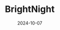 ---  
layout: startup_page  
title: "BrightNight"  
id: "brightnightpower.com"  
permalink: "/brightnightbrightnightpower.com10072024/"  
website: "http://www.brightnightpower.com"  
funding_round: "Strategic Investment"  
funding_amount: "$440M"  
investors: "Goldman Sachs Alternatives, Global Infrastructure Partners, CPP Investments-backed Cordelio Power"  
about: "BrightNight is a renewable integrated power company providing utility, commercial, and industrial customers with clean, dispatchable renewable power solutions. They design, develop, and operate large-scale renewable power projects, utilizing an AI platform called PowerAlpha to optimize performance. BrightNight aims to help customers meet sustainability standards and facilitate the transition away from fossil fuels."  
markets: "Renewable Energy, Energy Storage, Cleantech"  
hq: "West Palm Beach, Florida, United States"  
founded_year: "2019"  
linkedin: "https://www.linkedin.com/company/brightnight-power"  
twitter: "https://twitter.com/BrightNightpwr"  
instagram: ""  
facebook: "https://www.facebook.com/brightnightpwr"  
crunchbase: "https://www.crunchbase.com/organization/bright-night"  
pitchbook: "https://pitchbook.com/profiles/company/443078-56"  

date_display: "07-Oct-2024"  
date: "2024-10-07"

# SEO Optimization  
meta_title: "BrightNight - Strategic Investment Funding ($440M)"  
meta_description: "BrightNight, BrightNight is a renewable integrated power company providing utility, commercial, and industrial customers with clean, dispatchable renewable power s..."  
meta_keywords: "BrightNight, Renewable Energy, Energy Storage, Cleantech, Strategic Investment funding"  
canonical_url: "https://startup.projectstartups.com/brightnightbrightnightpower.com10072024/"  
---